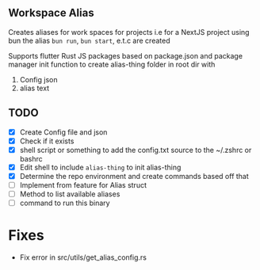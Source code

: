## Workspace Alias

Creates aliases for work spaces for projects i.e for a NextJS project using bun the alias `bun run`, `bun start`, e.t.c are created

Supports flutter
Rust
JS packages based on package.json and package manager
init function to create alias-thing folder in root dir with

1. Config json
2. alias text

## TODO

- [x] Create Config file and json
- [x] Check if it exists
- [x] shell script or something to add the config.txt source to the ~/.zshrc or bashrc
- [x] Edit shell to include `alias-thing` to init alias-thing
- [x] Determine the repo environment and create commands based off that
- [ ] Implement from feature for Alias struct
- [ ] Method to list available aliases
- [ ] command to run this binary

# Fixes

- Fix error in src/utils/get_alias_config.rs
